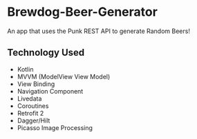 # Brewdog-Beer-Generator
An app that uses the Punk REST API to generate Random Beers!


## Technology Used
* Kotlin
* MVVM (ModelView View Model)
* View Binding
* Navigation Component
* Livedata
* Coroutines
* Retrofit 2
* Dagger/Hilt
* Picasso Image Processing
